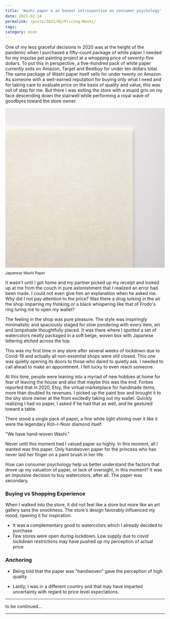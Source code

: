 ```yaml
---
title: 'Washi paper & an honest introspection on consumer psychology'
date: 2021-02-14
permalink: /posts/2021/02/Pricing-Washi/
tags:
category: econ
---
```


One of my less graceful decisions in 2020 was at the height of the pandemic when I purchased a fifty-count package of white paper I needed for my impulse pet painting project at a whopping price of seventy-five dollars. To put this in perspective, a five-hundred pack of white paper currently sells on Amazon, Target and Bestbuy for under ten dollars total. The same package of Washi paper itself sells for under twenty on Amazon. As someone with a well-earned reputation for buying only what I need and for taking care to evaluate price on the basis of quality and value, this was out of step for me. But there I was exiting the store with a stupid grin on my face descending down the stairwell while performing a royal wave of goodbyes toward the store owner.


![](/images/washi-paper.jpg)
<sub> Japanese Washi Paper



It wasn't until I got home and my partner picked up my receipt and looked up at me from the couch in pure astonishment that I realized an error had been made. I could not even give him an explanation when he asked me. Why did I not pay attention to the price? Was there a drug lurking in the air the shop impairing my thinking or a black whispering like that of Frodo's ring luring me to open my wallet? 


The feeling in the shop was pure pleasure. The style was inspiringly minimalistic and spaciously staged for slow pondering with every item, art and lampshade thoughtfully placed. It was there where I spotted a set of watercolors neatly packaged in a soft beige, woven box with Japanese lettering etched across the top. 

This was my first time in any store after several weeks of lockdown due to Covid-19 and actually all non-essential shops were still closed. This one was quietly opening its doors to those who dared to quietly ask. I needed to call ahead to make an appointment. I felt lucky to even reach someone. 

At this time, people were leaning into a myriad of new hobbies at home for fear of leaving the house and also that maybe this was the end. Forbes reported that in 2020, Etsy, the virtual marketplace for handmade items, more than doubled its revenues. I picked up the paint box and brought it to the shy store owner at the front excitedly taking out my wallet. Quickly realizing I had no paper, I asked if he had that as well, and he gestured toward a table. 

There stood a single pack of paper, a fine white light shining over it like it were the legendary Koh-I-Noor diamond itself. 

"We have hand-woven Washi." 


Never until this moment had I valued paper so highly. In this moment, all I wanted was this paper. Only handwoven paper for the princess who has never laid her finger on a paint brush in her life. 

How can consumer psychology help us better understand the factors that drove up my valuation of paper, or lack of oversight, in this moment? It was an impulsive decision to buy watercolors, after all. The paper was secondary.  
 
### Buying vs Shopping Experience 
When I walked into the store, it did not feel like a store but more like an art gallery sans the snootiness. The store's design favorably influenced my mood, ripening it for inspiration. 


* It was a complementary good to watercolors which I already decided to purchase 
* Few stores were open during lockdown. Low supply due to covid lockdown restrictions may have pushed up my perception of actual price

### Anchoring 
* Being told that the paper was "handwoven" gave the perception of high quality

* Lastly, I was in a different country and that may have imparted uncertainty with regard to price level expectations.

------

to be continued...



------